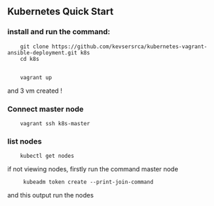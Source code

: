 ## Kubernetes Quick Start 


### install and run the command:

```
	git clone https://github.com/kevsersrca/kubernetes-vagrant-ansible-deployment.git k8s
	cd k8s
	
```

```
	vagrant up
```
and 3 vm created !

### Connect master node

```
	vagrant ssh k8s-master
```

### list nodes

```
	kubectl get nodes
```

if not viewing nodes, firstly run the command master node

```
	 kubeadm token create --print-join-command
```

and this output run the nodes


